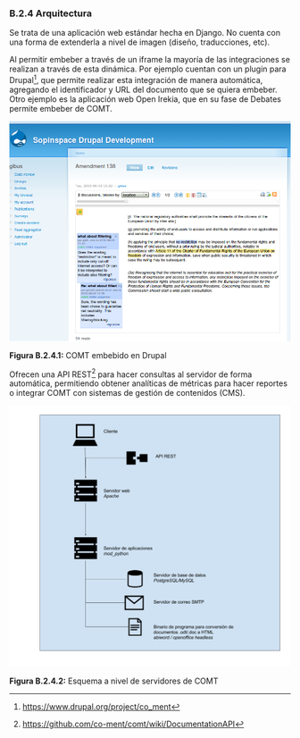 ### B.2.4 Arquitectura

Se trata de una aplicación web estándar hecha en Django. No cuenta con una forma de extenderla a nivel de imagen (diseño, traducciones, etc).

Al permitir embeber a través de un iframe la mayoría de las integraciones se realizan a través de esta dinámica. Por ejemplo cuentan con un plugin para Drupal[^1], que permite realizar esta integración de manera automática, agregando el identificador y URL del documento que se quiera embeber. Otro ejemplo es la aplicación web Open Irekia, que en su fase de Debates permite embeber de COMT. 

![image alt text](image_1.png)

**Figura B.2.4.1:** COMT embebido en Drupal

Ofrecen una API REST[^2] para hacer consultas al servidor de forma automática, permitiendo obtener analíticas de métricas para hacer reportes o integrar COMT con sistemas de gestión de contenidos (CMS).

![image alt text](image_2.png)

**Figura B.2.4.2:** Esquema a nivel de servidores de COMT

[^1]: https://www.drupal.org/project/co_ment
[^2]: https://github.com/co-ment/comt/wiki/DocumentationAPI
